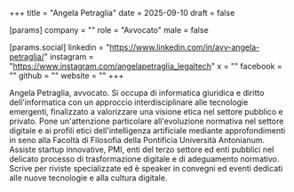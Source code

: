 +++
title = "Angela Petraglia"
date = 2025-09-10
draft = false

[params]
company = ""
role = "Avvocato"
male = false

[params.social]
linkedin = "https://www.linkedin.com/in/avv-angela-petraglia/"
instagram = "https://www.instagram.com/angelapetraglia_legaltech"
x = ""
facebook = ""
github = ""
website = ""
+++

Angela Petraglia, avvocato.
Si occupa di informatica giuridica e diritto dell'informatica con un approccio interdisciplinare alle tecnologie emergenti, finalizzato a valorizzare una visione etica nel settore pubblico e privato.
Pone un'attenzione particolare all'evoluzione normativa nel settore digitale e ai profili etici dell'intelligenza artificiale mediante approfondimenti in seno alla Facoltà di Filosofia della Pontificia Università Antonianum.
Assiste startup innovative, PMI, enti del terzo settore ed enti pubblici nel delicato processo di trasformazione digitale e di adeguamento normativo. 
Scrive per riviste specializzate ed è speaker in convegni ed eventi dedicati alle nuove tecnologie  e alla cultura digitale.